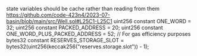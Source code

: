 state variables should be cache rather than reading from them 
https://github.com/code-423n4/2023-07-basin/blob/main/src/Well.sol#L25C1-L25C1
    uint256 constant ONE_WORD = 32; 
    uint256 constant PACKED_ADDRESS = 20;
    uint256 constant ONE_WORD_PLUS_PACKED_ADDRESS = 52; // For gas efficiency purposes
    bytes32 constant RESERVES_STORAGE_SLOT = bytes32(uint256(keccak256("reserves.storage.slot")) - 1);
